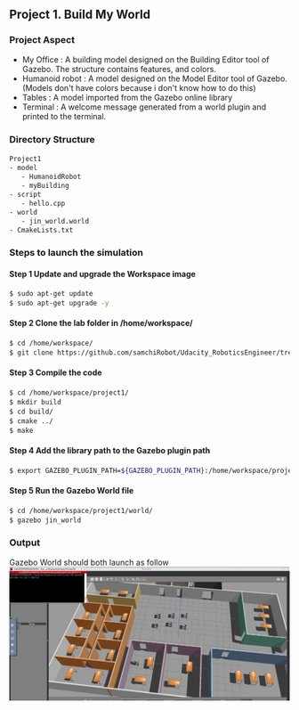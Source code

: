 ## Project 1. Build My World


### Project Aspect
- My Office : A building model designed on the Building Editor tool of Gazebo. The structure contains features, and colors.
- Humanoid robot : A model designed on the Model Editor tool of Gazebo. (Models don't have colors because i don't know how to do this)
- Tables : A model imported from the Gazebo online library
- Terminal : A welcome message generated from a world plugin and printed to the terminal.


### Directory Structure
```
Project1
- model
   - HumanoidRobot
   - myBuilding
- script
   - hello.cpp
- world
   - jin_world.world
- CmakeLists.txt

```

### Steps to launch the simulation
#### Step 1 Update and upgrade the Workspace image
```sh
$ sudo apt-get update
$ sudo apt-get upgrade -y
```

#### Step 2 Clone the lab folder in /home/workspace/
```sh
$ cd /home/workspace/
$ git clone https://github.com/samchiRobot/Udacity_RoboticsEngineer/tree/master/project1
```

#### Step 3 Compile the code
```sh
$ cd /home/workspace/project1/
$ mkdir build
$ cd build/
$ cmake ../
$ make
```

#### Step 4 Add the library path to the Gazebo plugin path  
```sh
$ export GAZEBO_PLUGIN_PATH=${GAZEBO_PLUGIN_PATH}:/home/workspace/project1/build
```

#### Step 5 Run the Gazebo World file  
```sh
$ cd /home/workspace/project1/world/
$ gazebo jin_world
```

### Output
Gazebo World should both launch as follow
![alt text](images/project1_output.png)
